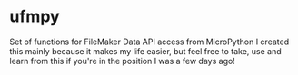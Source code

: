 # ufmpy
Set of functions for FileMaker Data API access from MicroPython
I created this mainly because it makes my life easier, but feel free to take, use and learn from this if you're in the position I was a few days ago!
